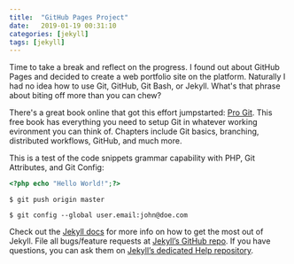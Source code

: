 ```yaml
---
title:  "GitHub Pages Project"
date:   2019-01-19 00:31:10
categories: [jekyll]
tags: [jekyll]
---
```

Time to take a break and reflect on the progress. I found out about GitHub Pages and decided to create a web portfolio site on the platform. Naturally I had no idea how to use Git, GitHub, Git Bash, or Jekyll. What's that phrase about biting off more than you can chew?

There's a great book online that got this effort jumpstarted: [Pro Git][pro-git-book]. This free book has everything you need to setup Git in whatever working evironment you can think of. Chapters include Git basics, branching, distributed workflows, GitHub, and much more. 

This is a test of the code snippets grammar capability with PHP, Git Attributes, and Git Config:

``` php
<?php echo "Hello World!";?> 
```

``` git attributes
$ git push origin master 
```

``` git config
$ git config --global user.email:john@doe.com 
```

Check out the [Jekyll docs][jekyll] for more info on how to get the most out of Jekyll. File all bugs/feature requests at [Jekyll’s GitHub repo][jekyll-gh]. If you have questions, you can ask them on [Jekyll’s dedicated Help repository][jekyll-help].

[jekyll]:      http://jekyllrb.com
[jekyll-gh]:   https://github.com/jekyll/jekyll
[jekyll-help]: https://github.com/jekyll/jekyll-help
[pro-git-book]: https://git-scm.com/book/en/v2

